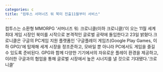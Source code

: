 ```yaml
---
categories: c
title: "컴투스 서머너즈 워 북미 진출11월부터 서비스"
---
```

컴투스는 소환형 MMORPG ‘서머너즈 워: 크로니클(이하 크로니클)’이 오는 11월 세계 최대 게임 시장인 북미를 시작으로 본격적인 글로벌 공략에 돌입한다고 23일 밝혔다.크로니클은 구글의 PC게임 지원 플랫폼인 ‘구글플레이 게임즈(Google Play Games, 이하 GPG)’에 탑재해 세계 시장을 정조준하고, 모바일 뿐 아니라 PC에서도 게임을 즐길 수 있도록 준비된다. GPG와 함께 다양한 기기에서의 자유로운 플레이 환경을 제공하고, 이러한 구글과의 협업을 통해 글로벌 시장에서 높은 시너지를 낼 것으로 기대됐다.‘크로니클’